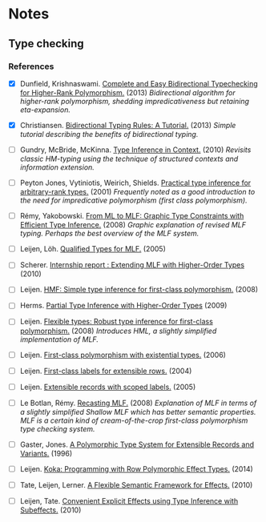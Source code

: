 
# Notes

## Type checking

### References

- [X] Dunfield, Krishnaswami. [Complete and Easy Bidirectional Typechecking for Higher-Rank Polymorphism.](https://www.mpi-sws.org/~neelk/bidir.pdf) (2013) *Bidirectional algorithm for higher-rank polymorphism, shedding impredicativeness but retaining eta-expansion.*
- [X] Christiansen. [Bidirectional Typing Rules: A Tutorial.](http://davidchristiansen.dk/tutorials/bidirectional.pdf) (2013)  *Simple tutorial describing the benefits of bidirectional typing.*
- [ ] Gundry, McBride, McKinna. [Type Inference in Context.](http://www.cs.ru.nl/~james/RESEARCH/msfp2010-paper.pdf) (2010) *Revisits classic HM-typing using the technique of structured contexts and information extension.*
- [ ] Peyton Jones, Vytiniotis, Weirich, Shields. [Practical type inference for arbitrary-rank types.](http://research.microsoft.com/en-us/um/people/simonpj/papers/higher-rank/putting.pdf) (2001) *Frequently noted as a good introduction to the need for impredicative polymorphism (first class polymorphism).*
- [ ] Rémy, Yakobowski. [From ML to MLF: Graphic Type Constraints with Efficient Type Inference.](http://gallium.inria.fr/~remy/mlf/Remy-Yakobowski@icfp08@proceedings.pdf) (2008) *Graphic explanation of revised MLF typing. Perhaps the best overview of the MLF system.*
- [ ] Leijen, Löh. [Qualified Types for MLF.](https://www.andres-loeh.de/qmlf-str.pdf) (2005)
- [ ] Scherer. [Internship report : Extending MLF with Higher-Order Types](http://gallium.inria.fr/~scherer/doc/research-report-mlf-2010-scherer-remy.pdf) (2010)
- [ ] Leijen. [HMF: Simple type inference for first-class polymorphism.](http://research.microsoft.com/en-us/um/people/daan/download/papers/hmf-tr.pdf) (2008)
- [ ] Herms. [Partial Type Inference with Higher-Order Types](http://gallium.inria.fr/~remy/mlf/herms@master2009.pdf) (2009)
- [ ] Leijen. [Flexible types: Robust type inference for first-class polymorphism.](http://research.microsoft.com/en-us/um/people/daan/download/papers/hml-tr.pdf) (2008) *Introduces HML, a slightly simplified implementation of MLF.*
- [ ] Leijen. [First-class polymorphism with existential types.](http://research.microsoft.com/en-us/um/people/daan/download/papers/existentials.pdf) (2006) 
- [ ] Leijen. [First-class labels for extensible rows.](https://www.microsoft.com/en-us/research/wp-content/uploads/2016/02/fclabels.pdf) (2004)
- [ ] Leijen. [Extensible records with scoped labels.](http://www.cs.ioc.ee/tfp-icfp-gpce05/tfp-proc/21num.pdf) (2005)
- [ ] Le Botlan, Rémy. [Recasting MLF.](http://gallium.inria.fr/~remy/mlf/recasting-mlf-RR.pdf) (2008) *Explanation of MLF in terms of a slightly simplified Shallow MLF which has better semantic properties. MLF is a certain kind of cream-of-the-crop first-class polymorphism type checking system.*
- [ ] Gaster, Jones. [A Polymorphic Type System for Extensible Records and Variants.](https://www.cs.cmu.edu/~aldrich/courses/819/papers/row-poly.pdf) (1996)

- [ ] Leijen. [Koka: Programming with Row Polymorphic Effect Types.](https://www.microsoft.com/en-us/research/publication/koka-programming-with-row-polymorphic-effect-types-2/) (2014)
- [ ] Tate, Leijen, Lerner. [A Flexible Semantic Framework for Effects.](https://www.microsoft.com/en-us/research/publication/a-flexible-semantic-framework-for-effects/) (2010)
- [ ] Leijen, Tate. [Convenient Explicit Effects using Type Inference with Subeffects.](https://www.microsoft.com/en-us/research/publication/convenient-explicit-effects-using-type-inference-with-subeffects/) (2010)
